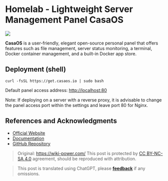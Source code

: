 # Homelab - Lightweight Server Management Panel CasaOS

![](https://media.wiki-power.com/img/20230304192541.png)

**CasaOS** is a user-friendly, elegant open-source personal panel that offers features such as file management, server status monitoring, a terminal, Docker container management, and a built-in Docker app store.

## Deployment (shell)

```shell
curl -fsSL https://get.casaos.io | sudo bash
```

Default panel access address: [http://localhost:80](http://localhost:80)

Note: If deploying on a server with a reverse proxy, it is advisable to change the panel access port within the settings and leave port 80 for Nginx.

## References and Acknowledgments

- [Official Website](https://casaos.io)
- [Documentation](https://wiki.casaos.io/en/home)
- [GitHub Repository](https://github.com/IceWhaleTech/CasaOS)

> Original: <https://wiki-power.com/>
> This post is protected by [CC BY-NC-SA 4.0](https://creativecommons.org/licenses/by/4.0/deed.en) agreement, should be reproduced with attribution.

> This post is translated using ChatGPT, please [**feedback**](https://github.com/linyuxuanlin/Wiki_MkDocs/issues/new) if any omissions.
